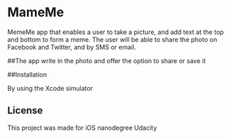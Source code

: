 # MameMe
MemeMe app that enables a user to take a picture, and add text at the top and bottom to form a meme. The user will be able to share the photo on Facebook and Twitter, and by SMS or email.

##The app write in the photo and offer the option to share or save it

##Installation

By using the Xcode simulator 

## License

This project was made for iOS nanodegree Udacity

